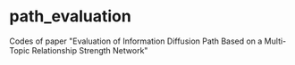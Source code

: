 # path_evaluation
Codes of paper "Evaluation of Information Diffusion Path Based on a Multi-Topic Relationship Strength Network"
